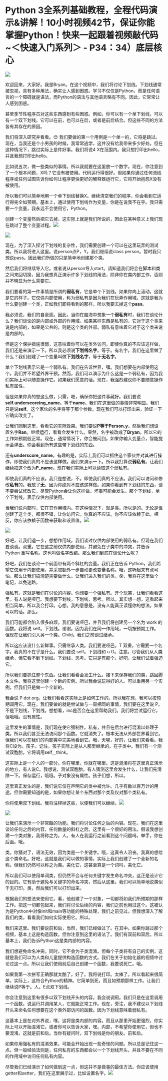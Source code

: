# Python 3全系列基础教程，全程代码演示&讲解！10小时视频42节，保证你能掌握Python！快来一起跟着视频敲代码~＜快速入门系列＞ - P34：34）底层核心 

![](img/c08009c8c3b1be1c21f664553d1987a7_0.png)

欢迎回来，大家好。我是Bryan。在这个视频中，我们将讨论下划线。下划线通常被忽视，具有多种用法，确实让人感到困惑。学习不仅仅是Python，而是任何语言的一个障碍就是语法，而Python的语法与其他语言略有不同。因此，它常常让人感到困惑。

甚至季节性程序员对这些东西感到有些困惑。例如，你可以有一个单下划线，可以有一个双下划线。它可以在前，也可以在后，或者是前后结合。但这些不同的方法各有其存在的原因。

我们将深入研究并看看。😊 我们要做的第一个用例是一个单一的，它将是跳过。现在，当我还是个小男孩的时候，我常常逃学，这并没有给我带来多少好处。但在这种情况下，跳过实际上是件好事。我们将说4 X在范围内。我只想打印出hello，并且我想打印出hello。

比如说五次，做一些类似的事情。所以我就要在这里放一个数字。现在，你注意到了一个根本问题，X吗？它没有被使用。代码运行得很好。但如果你通过任何流线程序或任何试图告诉你如何让程序更快更好的解释器运行它，它将开始抱怨X没有被使用。

所以我们可以简单地用一个单下划线替换X。继续清空我们的程序，你会看到它运行得完全如预期。基本上，通过使用下划线作为变量，你是在说我不在乎。我只需要一个变量，我永远不会使用它，Python。

创建一个变量然后把它去掉，这实际上就是我们所说的，因此在某种意义上我们现在跳过了整个变量过程。![](img/c08009c8c3b1be1c21f664553d1987a7_2.png)

![](img/c08009c8c3b1be1c21f664553d1987a7_3.png)

现在，为了深入探讨下划线的复杂性，我们需要创建一个可以在这里玩弄的测试类。所以我将进入这里。说person点P，Y。我们继续说class person。暂时我只想说pass。因此我们所做的只是简单地创建那个类。

然后我们将继续导入它。或者说从person导入start。请知道我们将会在脚本和类之间来回切换，因为我想真正演示许多下划线的用法，除非你在类内部工作，否则并不明显为什么需要它。

我们要看的第一件事情是所谓的**弱私有**，它是单个下划线。如果你向上滚动，这就是它的样子。它仅供内部使用，称为弱私有是因为我们在玩弄作用域。这就是我为什么要创建一个类，正如我们即将看到的那样。所以我要去掉这个**pass**。

我必须说，我们的自豪感。因此，当你在脑海中想象一个**弱私有**时，我们在谈论什么？我们谈论的是内部或外部的作用域。如果某样东西是私有的，它对于这个类来说是内部的，如果是公共的，则是这个类的外部。弱私有意味着它对于这个类来说是内部的。

但是这个保护措施很弱，这意味着你可以在类外访问。即使你真的不应该这样做，我们还是来演示一下。所以我必须说**下划线名字**。等于。有名字。我们在这里做了什么？我们创建了一个变量叫做**下划线名字**，等于**无名字**。

单个下划线表示它是一个弱私有。我们在告诉世界，嘿。我们想要在内部使用这个。我们并不希望外界干预。然而，我们可以演示为什么这是一个弱私有，因为我们实际上可以随意操作它。如果我们愿意的话。现在，我强烈建议你不要随意操作私有属性。

但是如果你真的想这么做，只需，嗯，确保你把这件事藏好。我们要说**self.underscoreing_name**。等于**name**。我们在这里做的事情非常明显。我们只是说**self**。这个家伙的名字将等于那个参数。现在我们可以打印出来，验证一下它确实改变了。

让我们回到这里，看看它的实际效果。我们要说**P等于Person.y**。然后我们想设置名字**Ran**。继续运行，看看会发生什么。果然，名字被改成了**Bryan**。所以它的工作如预期般正常。现在，通常情况下，你会被问到。如果你输入变量点，智能提示会弹出。你会看到所有这些带下划线的东西。

还有**underscore_name**。有趣的是，实际上我们可以抓住这个家伙并对其进行操作，即使我们真的不应该这样做。我们来演示一下。所以我打算说**弱私有**。让我们继续把这个改为**P_name**。现在我们实际上可以读取这个弱私有。

即使我们真的不应该。我只是想说，不。即使我们真的不应该。我们可以访问和修改**私有**的。我放了**无**，因为你绝对不应该这样做。如果你看到有下划线的东西，请不要尝试修改它，尽管Python会让你这样做。坏事可能会发生。那个下划线，单个下划线，表示仅供内部使用。

当我们说内部时，它在其作用域内。在这种情况下，就是类。所以是的。无论是谁创建了这个类，都很不错，让你访问它。你真的不应该。你不应该依赖于此。相反，你应该依赖于函数来获取和设置值。![](img/c08009c8c3b1be1c21f664553d1987a7_5.png)

![](img/c08009c8c3b1be1c21f664553d1987a7_6.png)

好吧，让我们退一步，想想作用域。我们谈过仅供内部使用的弱私有。但现在我们要谈谈。双重。它在这之前仅供内部使用，并避免在子类中的冲突，并告诉 Python 重写名称。这也叫做名字改编。那么我们到底在谈论什么呢？

好吧，我们在谈论一个前面带有两个斜杠的变量。我们正在告诉 Python，我们希望它仅用于内部使用，并采取额外一步自动更改变量名称。哦，这听起来有点可怕。那么让我们搞清楚需要做什么。让我们进入我们的类。😰，我将在这里做个笔记，以免迷路。

强私有。这就是我们在讨论的内容。你想要一个强私有。开个玩笑，让我们看看这里。有人说是哑巴。我想要下划线，下划线，思考。所以。其实想一想，这看起来相当简单，所以我会打印。心想。我的意思是，没有人能真正读懂你的想法。如果可以的话。那么。

我们可能都会陷入很多麻烦。我们要说哑巴，并且我们将创建另一个名为 work 的函数。我将说 self。下划线。谢谢。因为我们在同一作用域，一切按预期工作。但现在让我们引入另一个类。Child。我们之前谈过继承。

所以这应该没什么新鲜事。只需继承人类。我们要说哑巴。T 双重，它需要一个名字。我真的不在乎是什么。我们要说 self。下划线和 u O。注意。尽管我们从人类继承，但它看不到下划线。下划线，思考。它只是有那个。好吧，让我们试着强迫它。

所以我们要抓住整个东西。让我们看看会发生什么。接下来保存我们的类，跳回脚本文件。我将这里创建一个新的实例。所以我会说玩得好的人。可以重用另一个实例，但我们只是做一个全新的。

我会说 P dot org。让我们看看这实际上是如何工作的。所以我在想，我可以按预期调用它。现在，我们要做的就是尝试做与一周相同的事情，我们要在这里说 P。不是下划线，下划线。想想看，inc是否会在这里帮助我们。我们将尝试运行它，但哦哦。没有属性。

这里发生的事情是，我们现在使它强制性。私有，并且在后台进行混淆以处理子类。所以我们甚至无法访问那个函数。它就消失了。根本无法从外部世界看到它。但我们可以在我们的内部类中完美地看到它。哦，天哪，好的，让我们来看看。我将C设为。孩子。记住，孩子实际上是从人那里继承的。在子类中。我们有一个测试双胞胎，它将调用self__think。

这实际上是一个人的一部分。你在哪里，你就在哪里。这是混淆将在这里真正演示的地方，有人说C。我想说，测试双胞胎。有人猜测这里会发生什么，让我们先清除一下。保存运行，哦哦。子对象没有属性。孩子们想，所以。

这里真正发生的是，我们说它仅在声明它的类中被允许。几乎有数以百万计的用途，但你需要知道的是，如果你想让某个东西对那个类及仅对那个类私有。

你将使用双下划线。我将注释掉这些，以便我们可以继续。![](img/c08009c8c3b1be1c21f664553d1987a7_8.png)

![](img/c08009c8c3b1be1c21f664553d1987a7_9.png)

让我们来演示一个非常酷的功能。我们将讨论任何之后的内容。现在。我们在这里谈论任何之后的内容，任何数量的斜杠之后。这里有一个很好的用法。假设我想创建一个类对象，我将称之为。人。有人在我运行之前看到这个问题吗，举手，你在后面。哦。

类。你猜对了，语法无效，因为类是一个关键字。哦，这真令人沮丧。我真的想给这个类命名。好吧，这就是我们可以做的事情，实际上我们创建了一个全新的名称。但我们仍然可以称之为类。美化它，这甚至算是一个词吗，美化它。

所以我们可以使用单词类，但仍然不会与任何关键字发生命名冲突，这正是设计它的目的。它有助于避免与关键字的命名冲突，然后从这里。我们可以简单地说类似于无打印。类，然后我们可以打印出来。

根据我们的想法来使用它。看，他创建了一个对象，一切都将如我们所预期的那样工作。把这一切都包起来，我们将讨论后续的内容，我们之前也用过这个。这被认为是Python中对像init和main等功能的特殊处理，我们之前见过。但我想深入了解我们的类，看看我们如何实际使用它。所以。

我们来这里。我们要说前和后，当然，我们已经做过了。在其中。如果你跳过那个视频，基本上这是构造函数。但你注意到这里的语法了。我们有双前和双后。所以基本上，我们告诉Python这是类内部的内容。

我们想避免命名冲突。同时，它不会为子类混淆。但每个子类将有自己的实例。这就是我们可以为人类和儿童提供构造函数的方式。我们在关于初始化器的视频中讨论过这一点。所以让我们使用前后自己创建一个函数，我要说死亡。哦。

如果我第一次拼写正确那就太酷了。好了。我将说打印。太棒了。所以看起来很简单。实际上，这符合Python的精神。它简单到死，而且如预期那样工作。让我们继续说P等于。人。E点双下划线。

你会注意到这里有很多以双下划线开头的内容。我会说调用。我们只是在这里调用一个函数。说运行并调用某人，它就能正常工作。现在，旁注，我不建议以下划线开头来命名任何想要在这个类外部访问的函数。因为下划线意味着弱私有。

这基本上是在对外界说，嘿，这将是类内部的内容。而且从那里开始更强烈，你实际上可以开始混淆它。或者你可以告诉大家，嘿。内部，不希望你使用它，但也不要混淆。这就是前和后。当你有疑问时，双下划线是你的朋友。前和后。

如果你用强私有的混淆效果，可能会开始出现一些奇怪的问题。所以总是记住这一点。但一般经验法则是，任何私有的东西都会以一个下划线开头，并且不要在不同的作用域中访问任何私有内容。

尽管我们已经演示了如何做到这一点，但这并不是做事的最佳方法。你应该使用getter和setter，我们在这里展示过，比如设置名字。![](img/c08009c8c3b1be1c21f664553d1987a7_11.png)
